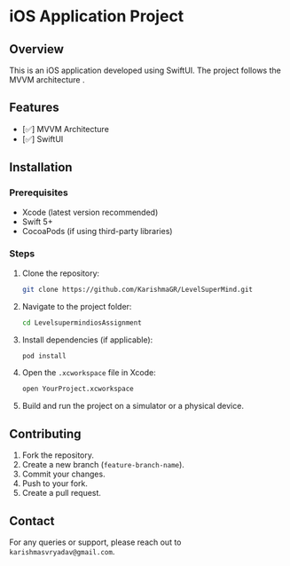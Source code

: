 # iOS Application Project

## Overview
This is an iOS application developed using SwiftUI. The project follows the MVVM architecture .

## Features
- [✅] MVVM Architecture
- [✅] SwiftUI


## Installation
### Prerequisites
- Xcode (latest version recommended)
- Swift 5+
- CocoaPods (if using third-party libraries)

### Steps
1. Clone the repository:
   ```bash
   git clone https://github.com/KarishmaGR/LevelSuperMind.git
   ```
2. Navigate to the project folder:
   ```bash
   cd LevelsupermindiosAssignment
   ```
3. Install dependencies (if applicable):
   ```bash
   pod install
   ```
4. Open the `.xcworkspace` file in Xcode:
   ```bash
   open YourProject.xcworkspace
   ```
5. Build and run the project on a simulator or a physical device.




## Contributing
1. Fork the repository.
2. Create a new branch (`feature-branch-name`).
3. Commit your changes.
4. Push to your fork.
5. Create a pull request.


## Contact
For any queries or support, please reach out to `karishmasvryadav@gmail.com`.

